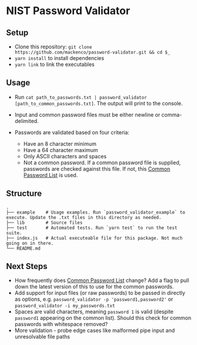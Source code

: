 # NIST Password Validator

## Setup
 * Clone this repository: `git clone https://github.com/mackenco/password-validator.git && cd $_`
 * `yarn install` to install dependencies
 * `yarn link` to link the executables
 
## Usage
 * Run `cat path_to_passwords.txt | password_validator [path_to_common_passwords.txt]`. The output will print to the console.
 * Input and common password files must be either newline or comma-delimited. 
 * Passwords are validated based on four criteria:
 
    * Have an 8 character minimum
    * Have a 64 character maximum
    * Only ASCII characters and spaces
    * Not a common password. If a common password file is supplied, passwords are checked against this file. If not, this [Common Password List](https://github.com/danielmiessler/SecLists/raw/master/Passwords/Common-Credentials/10-million-password-list-top-1000000.txt) is used.

## Structure
    .
    ├── example    # Usage examples. Run `password_validator_example` to execute. Update the .txt files in this directory as needed.
    ├── lib        # Source files
    ├── test       # Automated tests. Run `yarn test` to run the test suite.
    ├── index.js   # Actual executeable file for this package. Not much going on in there. 
    └── README.md

## Next Steps
 * How frequently does [Common Password List](https://github.com/danielmiessler/SecLists/raw/master/Passwords/Common-Credentials/10-million-password-list-top-1000000.txt) change? Add a flag to pull down the latest version of this to use for the common passwords.
 * Add support for input files (or raw passwords) to be passed in directly as options, e.g. `password_validator -p 'password1,password2'` or `password_validator -i my_passwords.txt`
 * Spaces are valid characters, meaning `password 1` is valid (despite `password1` appearing on the common list). Should this check for common passwords with whitespace removed? 
 * More validation - probe edge cases like malformed pipe input and unresolvable file paths 
